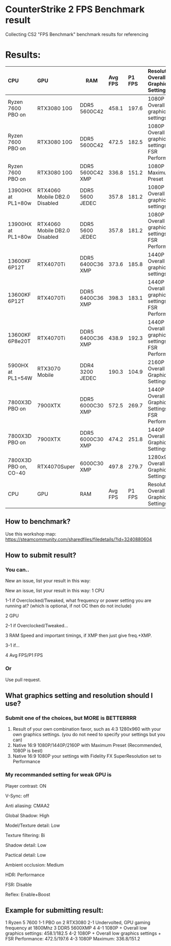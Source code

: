 # CounterStrike 2 FPS Benchmark result
Collecting CS2 "FPS Benchmark" benchmark results for referencing

# Results:
| CPU | GPU | RAM | Avg FPS | P1 FPS | Resolution + Overall Graphics Settings | Date of benchmark |
| :-- | :-- | --- | :------ | :------ | :------------------------------------ | :---------------- |
| Ryzen 7600 PBO on | RTX3080 10G | DDR5 5600C42 | 458.1 | 197.6 | 1080P + Overall low graphics settings | 2024/05/10 |
| Ryzen 7600 PBO on | RTX3080 10G | DDR5 5600C42 | 472.5 | 182.5 | 1080P + Overall low graphics settings + FSR Performance | 2024/05/10 |
| Ryzen 7600 PBO on | RTX3080 10G | DDR5 5600C42 XMP | 336.8 | 151.2 | 1080P Maximum Preset | 2024/05/10 |
| 13900HX at PL1=80w | RTX4060 Mobile DB2.0 Disabled | DDR5 5600 JEDEC | 357.8 | 181.2 | 1080P + Overall low graphics settings | 2024/05/10 |
| 13900HX at PL1=80w | RTX4060 Mobile DB2.0 Disabled | DDR5 5600 JEDEC | 357.8 | 181.2 | 1080P + Overall low graphics settings + FSR Performance | 2024/05/10 |
| 13600KF 6P12T | RTX4070Ti | DDR5 6400C36 XMP | 373.6 | 185.8 | 1440P + Overall High graphics settings | 2024/05/10 |
| 13600KF 6P12T | RTX4070Ti | DDR5 6400C36 XMP | 398.3 | 183.1 | 1440P + Overall High graphics settings + FSR Performance | 2024/05/10 |
| 13600KF 6P8e20T | RTX4070Ti | DDR5 6400C36 XMP | 438.9 | 192.3 | 1440P + Overall High graphics settings + FSR Performance | 2024/05/10 |
| 5900HX at PL1=54W | RTX3070 Mobile | DDR4 3200 JEDEC | 190.3 | 104.9 | 2160P + Overall Low Graphics Settings | 2024/05/10 |
| 7800X3D PBO on | 7900XTX | DDR5 6000C30 XMP | 572.5 | 269.7 | 1440P + Overall High Graphics Settings + FSR Performance | 2024/05/10 |
| 7800X3D PBO on| 7900XTX | DDR5 6000C30 XMP | 474.2 | 251.8 | 1440P + Overall High Graphics Settings | 2024/05/10 |
| 7800X3D PBO on, CO-40 | RTX4070Super | 6000C30 XMP | 497.8 | 279.7 | 1280x960 + Overall High Graphics Settings | 2024/05/10 |
| CPU | GPU | RAM | Avg FPS | P1 FPS | Resolution + Overall Graphics Settings | Date of benchmark |












## How to benchmark?
Use this workshop map: https://steamcommunity.com/sharedfiles/filedetails/?id=3240880604

## How to submit result?
### You can..
New an issue, list your result in this way:


New an issue, list your result in this way:
1 CPU

1-1 if Overclocked/Tweaked, what frequency or power setting you are running at? (which is optional, if not OC then do not include)

2 GPU

2-1 if Overclocked/Tweaked...

3 RAM Speed and important timings, if XMP then just give freq.+XMP.

3-1 if...

4 Avg FPS/P1 FPS

### Or
Use pull request.

## What graphics setting and resolution should I use?
### Submit one of the choices, but MORE is BETTERRRR
1. Result of your own combination favor, such as 4:3 1280x960 with your own graphics settings. (you do not need to specify your settings but you can)
2. Native 16:9 1080P/1440P/2160P with Maximum Preset (Recommended, 1080P is best)
3. Native 16:9 1080P your settings with Fidelity FX SuperResolution set to Performance

### My recommanded setting for weak GPU is 
Player contrast: ON

V-Sync: off

Anti aliasing: CMAA2

Global Shadow: High

Model/Texture detail: Low

Texture filtering: Bi

Shadow detail: Low

Pactical detail: Low

Ambient occlusion: Medium

HDR: Performance

FSR: Disable

Reflex: Enable+Boost

## Example for submitting result:
1 Ryzen 5 7600
1-1 PBO on
2 RTX3080
2-1 Undervolted, GPU gaming frequency at 1800Mhz
3 DDR5 5600XMP
4 
4-1 1080P + Overall low graphics settings: 458.1/182.5
4-2 1080P + Overall low graphics settings + FSR Performance: 472.5/197.6
4-3 1080P Maximum: 336.8/151.2





















